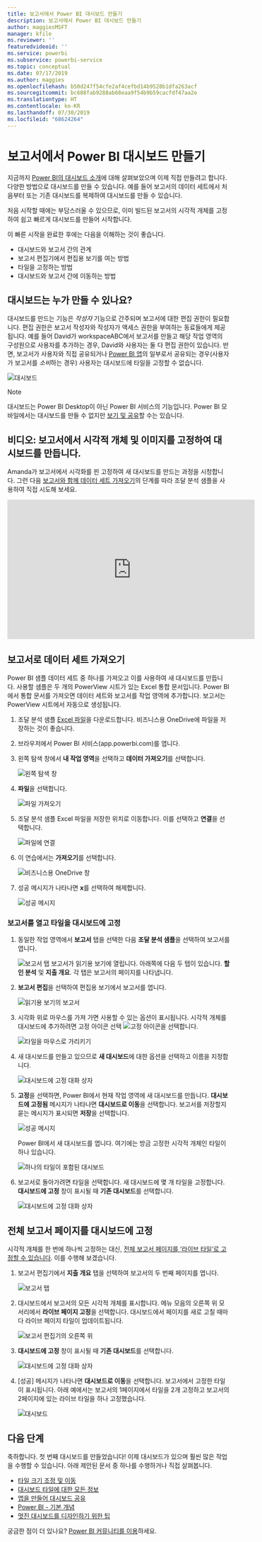```yaml
---
title: 보고서에서 Power BI 대시보드 만들기
description: 보고서에서 Power BI 대시보드 만들기
author: maggiesMSFT
manager: kfile
ms.reviewer: ''
featuredvideoid: ''
ms.service: powerbi
ms.subservice: powerbi-service
ms.topic: conceptual
ms.date: 07/17/2019
ms.author: maggies
ms.openlocfilehash: b50d247f54cfe2af4cefbd14b9528b1dfa263acf
ms.sourcegitcommit: bc688fab9288ab68eaa9f54b9b59cacfdf47aa2e
ms.translationtype: HT
ms.contentlocale: ko-KR
ms.lasthandoff: 07/30/2019
ms.locfileid: "68624264"
---
```

# <a name="create-a-power-bi-dashboard-from-a-report"></a>보고서에서 Power BI 대시보드 만들기
지금까지 [Power BI의 대시보드 소개](service-dashboards.md)에 대해 살펴보았으며 이제 직접 만들려고 합니다. 다양한 방법으로 대시보드를 만들 수 있습니다. 예를 들어 보고서의 데이터 세트에서 처음부터 또는 기존 대시보드를 복제하여 대시보드를 만들 수 있습니다.  

처음 시작할 때에는 부담스러울 수 있으므로, 이미 빌드된 보고서의 시각적 개체를 고정하여 쉽고 빠르게 대시보드를 만들어 시작합니다. 

이 빠른 시작을 완료한 후에는 다음을 이해하는 것이 좋습니다.
- 대시보드와 보고서 간의 관계
- 보고서 편집기에서 편집용 보기를 여는 방법
- 타일을 고정하는 방법 
- 대시보드와 보고서 간에 이동하는 방법 

## <a name="who-can-create-a-dashboard"></a>대시보드는 누가 만들 수 있나요?
대시보드를 만드는 기능은 *작성자* 기능으로 간주되며 보고서에 대한 편집 권한이 필요합니다. 편집 권한은 보고서 작성자와 작성자가 액세스 권한을 부여하는 동료들에게 제공됩니다. 예를 들어 David가 workspaceABC에서 보고서를 만들고 해당 작업 영역의 구성원으로 사용자를 추가하는 경우, David와 사용자는 둘 다 편집 권한이 있습니다. 반면, 보고서가 사용자와 직접 공유되거나 [Power BI 앱](service-create-distribute-apps.md)의 일부로서 공유되는 경우(사용자가 보고서를 *소비*하는 경우) 사용자는 대시보드에 타일을 고정할 수 없습니다.
 
![대시보드](media/service-dashboard-create/power-bi-completed-dashboard-small.png)

> [!NOTE] 
> 대시보드는 Power BI Desktop이 아닌 Power BI 서비스의 기능입니다. Power BI 모바일에서는 대시보드를 만들 수 없지만 [보기 및 공유](consumer/mobile/mobile-apps-view-dashboard.md)할 수는 있습니다.
>
> 

## <a name="video-create-a-dashboard-by-pinning-visuals-and-images-from-a-report"></a>비디오: 보고서에서 시각적 개체 및 이미지를 고정하여 대시보드를 만듭니다.
Amanda가 보고서에서 시각화를 핀 고정하여 새 대시보드를 만드는 과정을 시청합니다. 그런 다음 [보고서와 함께 데이터 세트 가져오기](#import-a-dataset-with-a-report)의 단계를 따라 조달 분석 샘플을 사용하여 직접 시도해 보세요.
    

<iframe width="560" height="315" src="https://www.youtube.com/embed/lJKgWnvl6bQ" frameborder="0" allowfullscreen></iframe>

## <a name="import-a-dataset-with-a-report"></a>보고서로 데이터 세트 가져오기
Power BI 샘플 데이터 세트 중 하나를 가져오고 이를 사용하여 새 대시보드를 만듭니다. 사용할 샘플은 두 개의 PowerView 시트가 있는 Excel 통합 문서입니다. Power BI에서 통합 문서를 가져오면 데이터 세트와 보고서를 작업 영역에 추가합니다. 보고서는 PowerView 시트에서 자동으로 생성됩니다.

1. 조달 분석 샘플 [Excel 파일](http://go.microsoft.com/fwlink/?LinkId=529784)을 다운로드합니다. 비즈니스용 OneDrive에 파일을 저장하는 것이 좋습니다.
2. 브라우저에서 Power BI 서비스(app.powerbi.com)를 엽니다.
3. 왼쪽 탐색 창에서 **내 작업 영역**을 선택하고 **데이터 가져오기**를 선택합니다.

    ![왼쪽 탐색 창](media/service-dashboard-create/power-bi-get-data3.png)
5. **파일**을 선택합니다.

   ![파일 가져오기](media/service-dashboard-create/power-bi-select-files.png)
6. 조달 분석 샘플 Excel 파일을 저장한 위치로 이동합니다. 이를 선택하고 **연결**을 선택합니다.

   ![파일에 연결](media/service-dashboard-create/power-bi-connectnew.png)
7. 이 연습에서는 **가져오기**를 선택합니다.

    ![비즈니스용 OneDrive 창](media/service-dashboard-create/power-bi-import.png)
8. 성공 메시지가 나타나면 **x**를 선택하여 해제합니다.

   ![성공 메시지](media/service-dashboard-create/power-bi-view-datasetnew.png)

### <a name="open-the-report-and-pin-tiles-to-your-dashboard"></a>보고서를 열고 타일을 대시보드에 고정
1. 동일한 작업 영역에서 **보고서** 탭을 선택한 다음 **조달 분석 샘플**을 선택하여 보고서를 엽니다.

    ![보고서 탭](media/service-dashboard-create/power-bi-reports.png) 보고서가 읽기용 보기에 열립니다. 아래쪽에 다음 두 탭이 있습니다. **할인 분석** 및 **지출 개요**. 각 탭은 보고서의 페이지를 나타냅니다.

2. **보고서 편집**을 선택하여 편집용 보기에서 보고서를 엽니다.

    ![읽기용 보기의 보고서](media/service-dashboard-create/power-bi-reading-view.png)
3. 시각화 위로 마우스를 가져 가면 사용할 수 있는 옵션이 표시됩니다. 시각적 개체를 대시보드에 추가하려면 고정 아이콘 선택 ![고정 아이콘](media/service-dashboard-create/power-bi-pin-icon.png)을 선택합니다.

    ![타일을 마우스로 가리키기](media/service-dashboard-create/power-bi-hover.png)
4. 새 대시보드를 만들고 있으므로 **새 대시보드**에 대한 옵션을 선택하고 이름을 지정합니다.

    ![대시보드에 고정 대화 상자](media/service-dashboard-create/power-bi-pin-tile.png)
5. **고정**을 선택하면, Power BI에서 현재 작업 영역에 새 대시보드를 만듭니다. **대시보드에 고정됨** 메시지가 나타나면 **대시보드로 이동**을 선택합니다. 보고서를 저장할지 묻는 메시지가 표시되면 **저장**을 선택합니다.

    ![성공 메시지](media/service-dashboard-create/power-bi-pin-success.png)

    Power BI에서 새 대시보드를 엽니다. 여기에는 방금 고정한 시각적 개체인 타일이 하나 있습니다.

   ![하나의 타일이 포함된 대시보드](media/service-dashboard-create/power-bi-pinned.png)
7. 보고서로 돌아가려면 타일을 선택합니다. 새 대시보드에 몇 개 타일을 고정합니다. **대시보드에 고정** 창이 표시될 때 **기존 대시보드**를 선택합니다.  

   ![대시보드에 고정 대화 상자](media/service-dashboard-create/power-bi-existing-dashboard.png)

## <a name="pin-an-entire-report-page-to-the-dashboard"></a>전체 보고서 페이지를 대시보드에 고정
시각적 개체를 한 번에 하나씩 고정하는 대신, [전체 보고서 페이지를 ‘라이브 타일’로 고정할 수 있습니다](service-dashboard-pin-live-tile-from-report.md).  이를 수행해 보겠습니다.

1. 보고서 편집기에서 **지출 개요** 탭을 선택하여 보고서의 두 번째 페이지를 엽니다.

   ![보고서 탭](media/service-dashboard-create/power-bi-page-tab.png)

2. 대시보드에서 보고서의 모든 시각적 개체를 표시합니다. 메뉴 모음의 오른쪽 위 모서리에서 **라이브 페이지 고정**을 선택합니다. 대시보드에서 페이지를 새로 고칠 때마다 라이브 페이지 타일이 업데이트됩니다.

   ![보고서 편집기의 오른쪽 위](media/service-dashboard-create/power-bi-pin-live.png)

3. **대시보드에 고정** 창이 표시될 때 **기존 대시보드**를 선택합니다.

   ![대시보드에 고정 대화 상자](media/service-dashboard-create/power-bi-pin-live2.png)

4. [성공] 메시지가 나타나면 **대시보드로 이동**을 선택합니다. 보고서에서 고정한 타일이 표시됩니다. 아래 예에서는 보고서의 1페이지에서 타일을 2개 고정하고 보고서의 2페이지에 있는 라이브 타일을 하나 고정했습니다.

   ![대시보드](media/service-dashboard-create/power-bi-dashboard.png)

## <a name="next-steps"></a>다음 단계
축하합니다. 첫 번째 대시보드를 만들었습니다! 이제 대시보드가 있으며 훨씬 많은 작업을 수행할 수 있습니다. 아래 제안된 문서 중 하나를 수행하거나 직접 살펴봅니다. 

* [타일 크기 조정 및 이동](service-dashboard-edit-tile.md)
* [대시보드 타일에 대한 모든 정보](service-dashboard-tiles.md)
* [앱을 만들어 대시보드 공유](service-create-workspaces.md)
* [Power BI - 기본 개념](service-basic-concepts.md)
* [멋진 대시보드를 디자인하기 위한 팁](service-dashboards-design-tips.md)

궁금한 점이 더 있나요? [Power BI 커뮤니티를 이용](http://community.powerbi.com/)하세요.
